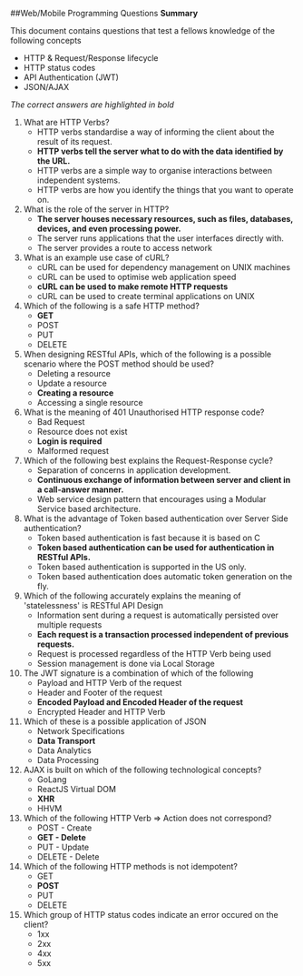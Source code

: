 ##Web/Mobile Programming Questions
**Summary**

This document contains questions that test a fellows knowledge of the following concepts

- HTTP & Request/Response lifecycle
- HTTP status codes
- API Authentication (JWT)
- JSON/AJAX

_The correct answers are highlighted in bold_

1. What are HTTP Verbs?
	- HTTP verbs standardise a way of informing the client about the result of its request.
	- **HTTP verbs tell the server what to do with the data identified by the URL.**
	- HTTP verbs are a simple way to organise interactions between independent systems.
	- HTTP verbs are how you identify the things that you want to operate on.
2. What is the role of the server in HTTP?
	- **The server houses necessary resources, such as files, databases, devices, and even processing power.**
	- The server runs applications that the user interfaces directly with.
	- The server provides a route to access network
3. What is an example use case of cURL?
	- cURL can be used for dependency management on UNIX machines
	- cURL can be used to optimise web application speed
	- **cURL can be used to make remote HTTP requests**
	- cURL can be used to create terminal applications on UNIX
4. Which of the following is a safe HTTP method?
	- **GET**
	- POST
	- PUT
	- DELETE
5. When designing RESTful APIs, which of the following is a possible scenario where the POST method should be used?
	- Deleting a resource
	- Update a resource
	- **Creating a resource**
	- Accessing a single resource
6. What is the meaning of 401 Unauthorised HTTP response code?
	- Bad Request
	- Resource does not exist
	- **Login is required**
	- Malformed request
7. Which of the following best explains the Request-Response cycle?
	- Separation of concerns in application development.
	- **Continuous exchange of information between server and client in a call-answer manner.**
	- Web service design pattern that encourages using a Modular Service based architecture.
8. What is the advantage of Token based authentication over Server Side authentication?
	- Token based authentication is fast because it is based on C
	- **Token based authentication can be used for authentication in RESTful APIs.**
	- Token based authentication is supported in the US only.
	- Token based authentication does automatic token generation on the fly.
9. Which of the following accurately explains the meaning of 'statelessness' is RESTful API Design
	- Information sent during a request is automatically persisted over multiple requests
	- **Each request is a transaction processed independent of previous requests.**
	- Request is processed regardless of the HTTP Verb being used
	- Session management is done via Local Storage
11. The JWT signature is a combination of which of the following
	- Payload and HTTP Verb of the request
	- Header and Footer of the request
	- **Encoded Payload and Encoded Header of the request**
	- Encrypted Header and HTTP Verb
12. Which of these is a possible application of JSON
	- Network Specifications
	- **Data Transport**
	- Data Analytics
	- Data Processing
13. AJAX is built on which of the following technological concepts?
	- GoLang
	- ReactJS Virtual DOM
	- **XHR**
	- HHVM
14. Which of the following HTTP Verb => Action does not correspond?
	- POST - Create
	- **GET - Delete**
	- PUT - Update
	- DELETE - Delete
15. Which of the following HTTP methods is not idempotent?
	- GET
	- **POST**
	- PUT
	- DELETE
16. Which group of HTTP status codes indicate an error occured on the client?
	- 1xx
	- 2xx
	- 4xx
	- 5xx
